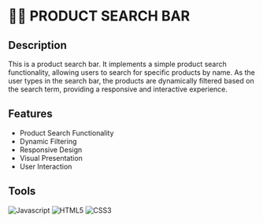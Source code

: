# 🕵🏻 PRODUCT SEARCH BAR
## Description
This is a product search bar. It implements a simple product search functionality, allowing users to search for specific products by name. As the user types in the search bar, the products are dynamically filtered based on the search term, providing a responsive and interactive experience.

## Features
- Product Search Functionality
- Dynamic Filtering
- Responsive Design
- Visual Presentation
- User Interaction

## Tools
![Javascript](https://img.shields.io/badge/JavaScript-323330?style=for-the-badge&logo=javascript&logoColor=F7DF1E)
![HTML5](https://img.shields.io/badge/HTML5-E34F26?style=for-the-badge&logo=html5&logoColor=white)
![CSS3](https://img.shields.io/badge/CSS3-1572B6?style=for-the-badge&logo=css3&logoColor=white)

